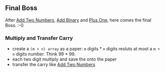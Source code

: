 ## Final Boss

After [Add Two Numbers](../add-two-numbers), [Add Binary](../add-binary) and [Plus One](../plus-one), here comes the final Boss. :-0


### Multiply and Transfer Carry

 * create a `(m + n) array` as a paper: `m` digits * `n` digits resluts at most a `m + n` digits number. Think 99 * 99.
 * each two digit multiply and save the onto the paper
 * transfer the carry like [Add Two Numbers](../add-two-numbers)
